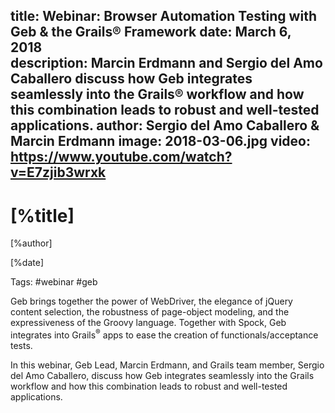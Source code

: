 title: Webinar: Browser Automation Testing with Geb & the Grails® Framework
date: March 6, 2018  
description: Marcin Erdmann and Sergio del Amo Caballero discuss how Geb integrates seamlessly into the Grails® workflow and how this combination leads to robust and well-tested applications.
author: Sergio del Amo Caballero & Marcin Erdmann
image: 2018-03-06.jpg
video: https://www.youtube.com/watch?v=E7zjib3wrxk   
---

# [%title]

[%author]

[%date] 

Tags: #webinar #geb

Geb brings together the power of WebDriver, the elegance of jQuery content selection, the robustness of page-object modeling, and the expressiveness of the Groovy language. Together with Spock, Geb integrates into Grails<sup>&reg;</sup> apps to ease the creation of functionals/acceptance tests.

In this webinar, Geb Lead, Marcin Erdmann, and Grails team member, Sergio del Amo Caballero, discuss how Geb integrates seamlessly into the Grails workflow and how this combination leads to robust and well-tested applications.
